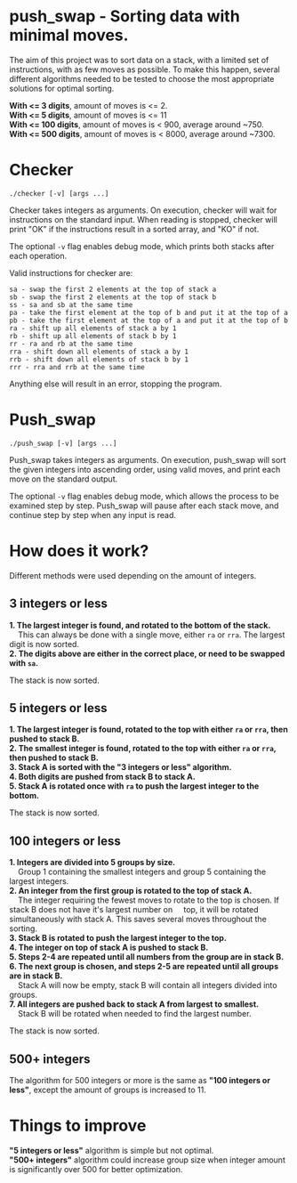 # push_swap - Sorting data with minimal moves.

The aim of this project was to sort data on a stack, with a limited set of instructions, with as few moves as possible.
To make this happen, several different algorithms needed to be tested to choose the most appropriate solutions for optimal sorting.

**With <= 3 digits**, amount of moves is <= 2.  
**With <= 5 digits**, amount of moves is <= 11  
**With <= 100 digits**, amount of moves is < 900, average around ~750.  
**With <= 500 digits**, amount of moves is < 8000, average around ~7300.  
# Checker
  ```
./checker [-v] [args ...]
  ``` 
Checker takes integers as arguments. On execution, checker will wait for instructions on the standard input. When reading is stopped, checker will print "OK" if the instructions result in a sorted array, and "KO" if not.

The optional ```-v``` flag enables debug mode, which prints both stacks after each operation.

 Valid instructions for checker are:
```
sa - swap the first 2 elements at the top of stack a  
sb - swap the first 2 elements at the top of stack b  
ss - sa and sb at the same time  
pa - take the first element at the top of b and put it at the top of a  
pb - take the first element at the top of a and put it at the top of b  
ra - shift up all elements of stack a by 1  
rb - shift up all elements of stack b by 1  
rr - ra and rb at the same time  
rra - shift down all elements of stack a by 1  
rrb - shift down all elements of stack b by 1  
rrr - rra and rrb at the same time  
```
Anything else will result in an error, stopping the program.

# Push_swap
  ```
./push_swap [-v] [args ...]
  ``` 
Push_swap takes integers as arguments. On execution, push_swap will sort the given integers into ascending order, using valid moves, and print each move on the standard output.

The optional ```-v``` flag enables debug mode, which allows the process to be examined step by step. Push_swap will pause after each stack move, and continue step by step when any input is read.

# How does it work?

Different methods were used depending on the amount of integers.

## 3 integers or less 
**1. The largest integer is found, and rotated to the bottom of the stack.**  
  &nbsp;&nbsp;&nbsp;&nbsp;This can always be done with a single move, either ```ra``` or ```rra```. The largest digit is now sorted.  
**2. The digits above are either in the correct place, or need to be swapped with ```sa```.**

The stack is now sorted.

## 5 integers or less
**1. The largest integer is found, rotated to the top with either ```ra``` or ```rra```, then pushed to stack B.**  
**2. The smallest integer is found, rotated to the top with either ```ra``` or ```rra```, then pushed to stack B.**  
**3. Stack A is sorted with the "3 integers or less" algorithm.**  
**4. Both digits are pushed from stack B to stack A.**  
**5. Stack A is rotated once with ```ra``` to push the largest integer to the bottom.**  

The stack is now sorted.

## 100 integers or less
**1. Integers are divided into 5 groups by size.**  
  &nbsp;&nbsp;&nbsp;&nbsp;Group 1 containing the smallest integers and group 5 containing the largest integers.  
**2. An integer from the first group is rotated to the top of stack A.**  
  &nbsp;&nbsp;&nbsp;&nbsp;The integer requiring the fewest moves to rotate to the top is chosen. If stack B does not have it's largest number on &nbsp;&nbsp;&nbsp;&nbsp;top, it will be rotated simultaneously with stack A. This saves several moves throughout the sorting.  
**3. Stack B is rotated to push the largest integer to the top.**  
**4. The integer on top of stack A is pushed to stack B.**  
**5. Steps 2-4 are repeated until all numbers from the group are in stack B.**  
**6. The next group is chosen, and steps 2-5 are repeated until all groups are in stack B.**  
  &nbsp;&nbsp;&nbsp;&nbsp;Stack A will now be empty, stack B will contain all integers divided into groups.  
**7. All integers are pushed back to stack A from largest to smallest.**  
  &nbsp;&nbsp;&nbsp;&nbsp;Stack B will be rotated when needed to find the largest number.

The stack is now sorted.

## 500+ integers
The algorithm for 500 integers or more is the same as **"100 integers or less"**, except the amount of groups is increased to 11.

# Things to improve
**"5 integers or less"** algorithm is simple but not optimal.  
**"500+ integers"** algorithm could increase group size when integer amount is significantly over 500 for better optimization.
